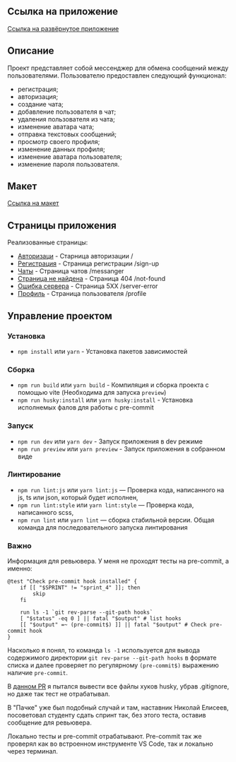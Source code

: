 
## Ссылка на приложение

[Ссылка на развёрнутое приложение](https://damir-nasirov.netlify.app/)

## Описание

Проект представляет собой мессенджер для обмена сообщений между пользователями. 
Пользователю предоставлен следующий функционал:

- регистрация;
- авторизация;
- создание чата;
- добавление пользователя в чат;
- удаления пользователя из чата;
- изменение аватара чата;
- отправка текстовых сообщений;
- просмотр своего профиля;
- изменение данных профиля;
- изменение аватара пользователя;
- изменение пароля пользователя. 

## Макет

[Ссылка на макет](https://www.figma.com/file/jF5fFFzgGOxQeB4CmKWTiE/Chat_external_link?type=design&node-id=0-1&mode=design&t=ILMgJ9UsOHfLikKK-0)

## Страницы приложения 

Реализованные страницы:

- [Авторизаци](https://damir-nasirov.netlify.app/) - Старница авторизации /
- [Регистрация](https://damir-nasirov.netlify.app/sign-in) - Страница регистрации /sign-up
- [Чаты](https://damir-nasirov.netlify.app/messenger) - Страница чатов /messanger
- [Страница не найдена](https://damir-nasirov.netlify.app/not-found) - Страница 404 /not-found
- [Ошибка сервера](https://damir-nasirov.netlify.app/server-error) - Страница 5ХХ /server-error
- [Профиль](https://damir-nasirov.netlify.app/profile)  - Страница пользователя /profile

## Управление проектом

### Установка

- `npm install` или `yarn` - Установка пакетов зависимостей 

### Сборка

- `npm run build` или `yarn build` - Компиляция и сборка проекта с помощью vite (Необходима для запуска `preview`)
- `npm run husky:install` или `yarn husky:install` - Установка исполнемых фалов для работы с pre-commit

### Запуск

- `npm run dev` или `yarn dev` - Запуск приложения в dev режиме
- `npm run preview` или `yarn preview` - Запуск приложения в собранном виде


### Линтирование
- `npm run lint:js`  или `yarn lint:js` — Проверка кода, написанного на js, ts или json, который будет исполнен,
- `npm run lint:style`  или `yarn lint:style` — Проверка кода, написанного scss,
- `npm run lint` или  `yarn lint` — сборка стабильной версии. Общая команда для последовательного запуска линтирования


### Важно

Информация для ревьювера.
У меня не проходят тесты на pre-commit, а именно:
```
@test "Check pre-commit hook installed" {
    if [[ "$SPRINT" != "sprint_4" ]]; then
        skip
    fi

    run ls -1 `git rev-parse --git-path hooks`
    [ "$status" -eq 0 ] || fatal "$output" # list hooks
    [[ "$output" =~ (pre-commit$) ]] || fatal "$output" # Check pre-commit hook
}
```

Насколько я понял, то команда `ls -1` используется для вывода содержимого директории `git rev-parse --git-path hooks` в формате списка и далее проверяет по регулярному `(pre-commit$)` выражению наличие `pre-commit`.

В [данном PR](https://github.com/Damir-prg/middle.messenger.praktikum.yandex/pull/9) я пытался вывести все файлы хуков husky, убрав .gitignore, но даже так тест не отрабатывал.

В "Пачке" уже был подобный случай и там, наставник Николай Елисеев, посоветовал студенту сдать спринт так, без этого теста, оставив сообщение для ревьювера.

Локально тесты и pre-commit отрабатывают. Pre-commit так же проверял как во встроенном инструменте VS Code, так и локально через терминал.

